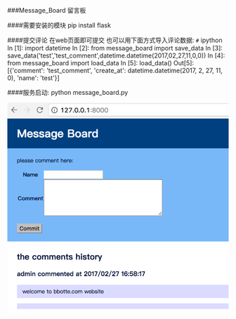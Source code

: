 ###Message_Board 留言板

####需要安装的模块
pip install flask

####提交评论
在web页面即可提交
也可以用下面方式导入评论数据:
`#` ipython
In [1]: import datetime
In [2]: from message_board import save_data
In [3]: save_data('test','test_comment',datetime.datetime(2017,02,27,11,0,0))
In [4]: from message_board import load_data
In [5]: load_data()
Out[5]:
[{'comment': 'test_comment',
  'create_at': datetime.datetime(2017, 2, 27, 11, 0),
    'name': 'test'}]


####服务启动:
python message_board.py

![screenshot](./screenshot.png)
